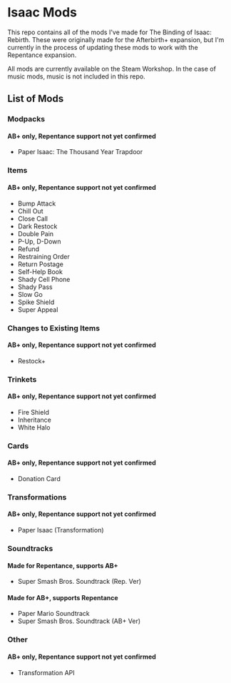 # Isaac Mods
This repo contains all of the mods I've made for The Binding of Isaac: Rebirth. These were originally made for the Afterbirth+ expansion, but I'm currently in the process of updating these mods to work with the Repentance expansion.

All mods are currently available on the Steam Workshop. In the case of music mods, music is not included in this repo.

## List of Mods

### Modpacks
#### AB+ only, Repentance support not yet confirmed
- Paper Isaac: The Thousand Year Trapdoor

### Items
#### AB+ only, Repentance support not yet confirmed
- Bump Attack
- Chill Out
- Close Call
- Dark Restock
- Double Pain
- P-Up, D-Down
- Refund
- Restraining Order
- Return Postage
- Self-Help Book
- Shady Cell Phone
- Shady Pass
- Slow Go
- Spike Shield
- Super Appeal

### Changes to Existing Items
#### AB+ only, Repentance support not yet confirmed
- Restock+

### Trinkets
#### AB+ only, Repentance support not yet confirmed
- Fire Shield
- Inheritance
- White Halo

### Cards
#### AB+ only, Repentance support not yet confirmed
- Donation Card

### Transformations
#### AB+ only, Repentance support not yet confirmed
- Paper Isaac (Transformation)

### Soundtracks
#### Made for Repentance, supports AB+
- Super Smash Bros. Soundtrack (Rep. Ver)
#### Made for AB+, supports Repentance
- Paper Mario Soundtrack
- Super Smash Bros. Soundtrack (AB+ Ver)

### Other
#### AB+ only, Repentance support not yet confirmed
- Transformation API
